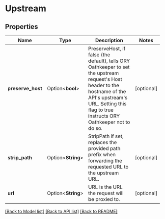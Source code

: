 # Upstream

## Properties

Name | Type | Description | Notes
------------ | ------------- | ------------- | -------------
**preserve_host** | Option<**bool**> | PreserveHost, if false (the default), tells ORY Oathkeeper to set the upstream request's Host header to the hostname of the API's upstream's URL. Setting this flag to true instructs ORY Oathkeeper not to do so. | [optional]
**strip_path** | Option<**String**> | StripPath if set, replaces the provided path prefix when forwarding the requested URL to the upstream URL. | [optional]
**url** | Option<**String**> | URL is the URL the request will be proxied to. | [optional]

[[Back to Model list]](../README.md#documentation-for-models) [[Back to API list]](../README.md#documentation-for-api-endpoints) [[Back to README]](../README.md)


